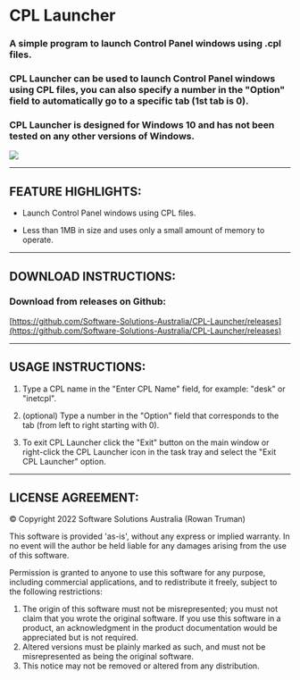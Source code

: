 # CPL Launcher

### A simple program to launch Control Panel windows using .cpl files. 

### CPL Launcher can be used to launch Control Panel windows using CPL files, you can also specify a number in the "Option" field to automatically go to a specific tab (1st tab is 0).

### CPL Launcher is designed for Windows 10 and has not been tested on any other versions of Windows.

[![](https://i.postimg.cc/TPDG25Xr/CPL-2-0-1.png)](https://postimg.cc/Z94XVRnR)

***

## FEATURE HIGHLIGHTS:

* Launch Control Panel windows using CPL files.

* Less than 1MB in size and uses only a small amount of memory to operate.

***

## DOWNLOAD INSTRUCTIONS:

### Download from releases on Github: 
[https://github.com/Software-Solutions-Australia/CPL-Launcher/releases](https://github.com/Software-Solutions-Australia/CPL-Launcher/releases)

***

## USAGE INSTRUCTIONS:

1. Type a CPL name in the "Enter CPL Name" field, for example: "desk" or "inetcpl".

2. (optional) Type a number in the "Option" field that corresponds to the tab (from left to right starting with 0).

3. To exit CPL Launcher click the "Exit" button on the main window or right-click the CPL Launcher icon in the task tray and select the "Exit CPL Launcher" option.

***

## LICENSE AGREEMENT:

© Copyright 2022 Software Solutions Australia (Rowan Truman)

This software is provided 'as-is', without any express or implied warranty. In no event will the author be held liable for any damages arising from the use of this software.

Permission is granted to anyone to use this software for any purpose, including commercial applications, and to redistribute it freely, subject to the following restrictions:

1. The origin of this software must not be misrepresented; you must not claim that you wrote the original software.
   If you use this software in a product, an acknowledgment in the product documentation would be appreciated but is not required.
2. Altered versions must be plainly marked as such, and must not be misrepresented as being the original software.
3. This notice may not be removed or altered from any distribution.
